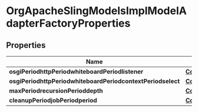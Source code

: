 
# OrgApacheSlingModelsImplModelAdapterFactoryProperties

## Properties
Name | Type | Description | Notes
------------ | ------------- | ------------- | -------------
**osgiPeriodhttpPeriodwhiteboardPeriodlistener** | [**ConfigNodePropertyString**](ConfigNodePropertyString.md) |  |  [optional]
**osgiPeriodhttpPeriodwhiteboardPeriodcontextPeriodselect** | [**ConfigNodePropertyString**](ConfigNodePropertyString.md) |  |  [optional]
**maxPeriodrecursionPerioddepth** | [**ConfigNodePropertyInteger**](ConfigNodePropertyInteger.md) |  |  [optional]
**cleanupPeriodjobPeriodperiod** | [**ConfigNodePropertyInteger**](ConfigNodePropertyInteger.md) |  |  [optional]



